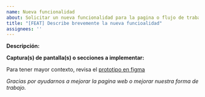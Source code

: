 ```yaml
---
name: Nueva funcionalidad
about: Solicitar un nueva funcionalidad para la pagina o flujo de trabajo
title: "[FEAT] Describe brevemente la nueva funcioalidad"
assignees: ''
---
```

**Descripción:**

**Captura(s) de pantalla(s) o secciones a implementar:**


Para tener mayor contexto, revisa el [prototipo en figma](https://www.figma.com/proto/zzUihNL30PVc7Iyj5qbBvK/Hacktion2)

*Gracias por ayudarnos a mejorar la pagina web o mejorar nuestra forma de trabajo.*

